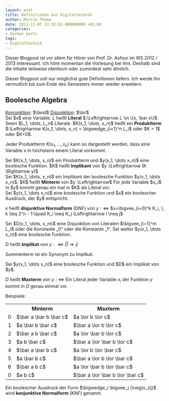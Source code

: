 ```yaml
---
layout: post
title: Definitionen aus Digitaltechnik
author: Martin Thoma
date: 2012-11-07 13:33:53.000000000 +01:00
categories:
- German posts
tags:
- Digitaltechnik
---
```

<div class="info">Dieser Blogpost ist vor allem f&uuml;r H&ouml;rer von Prof. Dr. Asfour im WS 2012 / 2013 interessant. Ich h&ouml;re momentan die Vorlesung bei ihm. Deshalb sind die Inhalte teilweise identisch oder zumindest sehr &auml;hnlich.</div>

Dieser Blogpost soll nur m&ouml;glichst gute Definitionen liefern. Ich werde ihn vermutlich bis zum Ende des Semesters immer wieder erweitern.

<h2>Boolesche Algebra</h2>
<a href="http://de.wikipedia.org/wiki/Konjunktion_(Logik)">Konjunktion</a>: $\land$
<a href="http://de.wikipedia.org/wiki/Disjunktion">Disjunktion</a>: $\lor$

<div class="definition">Sei $x$ eine Variable.
L hei&szlig;t <strong>Literal</strong> $:\Leftrightarrow L \in \{x, \bar x\}$.</div>

<div class="definition">Seien $L_1, \dots, L_n$ Literale.
$K(x_1, \dots, x_n)$ hei&szlig;t ein <strong>Produktterm</strong> $:\Leftrightarrow K(x_1, \dots, x_n) = \bigwedge_{i=1}^n L_i$ oder $K = 1$ oder $K=0$.</div>

Jeder Produktterm $K(x_1, \dots, x_n)$ kann so dargestellt werden, dass eine Variable $x$ in h&ouml;chstens einem Literal vorkommt.

<div class="definition">Sei $K(x_1, \dots, x_n)$ ein Produktterm und $y(x_1, \dots x_n)$ eine boolesche Funktion.
$K$ hei&szlig;t <strong>Implikant</strong> von $y :\Leftrightarrow (K \Rightarrow y)$</div>

<div class="definition">Sei $K(x_1, \dots, x_n)$ ein Implikant der  boolesche Funktion $y(x_1, \dots x_n)$.
$K$ hei&szlig;t <strong>Minterm</strong> von $y :\Leftrightarrow$ F&uuml;r jede Variable $x_i$ in $y$ kommt genau ein mal in $K$ als Literal vor.</div>

<div class="definition">Sei $y(x_1, \dots x_n)$ eine boolesche Funktion und $x$ ein boolescher Ausdruck, der $y$ entspricht.

$x$ hei&szlig;t <strong>disjunktive Normalform</strong> (DNF) von $y :\Leftrightarrow$
$x=\bigvee_{i=0}^k K_i, \; k \leq 2^n - 1:\quad K_i \neq K_j \Leftrightarrow i \neq j$</div>

<div class="definition">Sei $D(x_1, \dots, x_m)$ eine Disjunktion von Literalen $\bigvee_{i=1}^m L_i$ oder die Konstante &bdquo;0&ldquo; oder die Konstante &bdquo;1&ldquo;. Sei weiter $y(x_1, \dots x_n)$ eine boolesche Funktion.

$D$ hei&szlig;t <strong>Implikat</strong> von $y :\Leftrightarrow \bar D \Rightarrow \bar y$</div>

Summenterm ist ein Synonym zu Implikat.

<div class="definition">Sei $y(x_1, \dots x_n)$ eine boolesche Funktion und $D$ ein Implikat von $y$.

$D$ hei&szlig;t <strong>Maxterm</strong> von $y :\Leftrightarrow$ Ein Literal jeder Variable $x_i$ der Funktion $y$ kommt in $D$ genau einmal vor.</div>

Beispiele:
<table class="wikitable">
<tr>
  <th>&nbsp;</th>
  <th>Minterm</th>
  <th>Maxterm</th>
</tr>
<tr>
  <td>0</td>
  <td>$\bar a \bar b \bar c$</td>
  <td>$a \lor b \lor c$</td>
</tr>
<tr>
  <td>1</td>
  <td>$a \bar b \bar c$</td>
  <td>$\bar a \lor b \lor c$</td>
</tr>
<tr>
  <td>2</td>
  <td>$\bar a b \bar c$</td>
  <td>$a \lor \bar b \lor c$</td>
</tr>
<tr>
  <td>3</td>
  <td>$a b \bar c$</td>
  <td>$\bar a \lor \bar b \lor c$</td>
</tr>
<tr>
  <td>4</td>
  <td>$\bar a \bar b c$</td>
  <td>$a \lor b \lor \bar c$</td>
</tr>
<tr>
  <td>5</td>
  <td>$a \bar b c$</td>
  <td>$\bar a \lor b \lor \bar c$</td>
</tr>
<tr>
  <td>6</td>
  <td>$\bar a b c$</td>
  <td>$a \lor \bar b \lor \bar c$</td>
</tr>
<tr>
  <td>0</td>
  <td>$a b c$</td>
  <td>$\bar a \lor \bar b \lor \bar c$</td>
</tr>
</table>

<div class="definition">Ein boolescher Ausdruck der Form
$\bigwedge_i \bigvee_j (\neg)x_{ij}$
wird <strong>konjunktive Normalform</strong> (KNF) genannt.</div>

